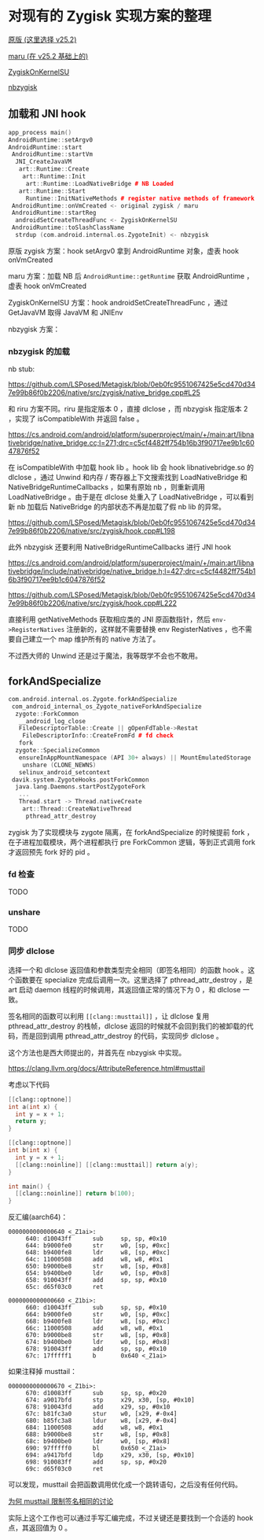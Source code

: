 # 对现有的 Zygisk 实现方案的整理

[原版 (这里选择 v25.2)](https://github.com/topjohnwu/Magisk/blob/6066b5cf86703512451a021cf1aaf1a877530af7/native/jni/zygisk)

[maru (在 v25.2 基础上的)](https://github.com/5ec1cff/Magisk/tree/maru)

[ZygiskOnKernelSU](https://github.com/Dr-TSNG/ZygiskOnKernelSU)

[nbzygisk](https://github.com/LSPosed/Metagisk/tree/zygisk)

## 加载和 JNI hook

```cpp
app_process main()
AndroidRuntime::setArgv0
AndroidRuntime::start
 AndroidRuntime::startVm
  JNI_CreateJavaVM
   art::Runtime::Create
    art::Runtime::Init
     art::Runtime::LoadNativeBridge # NB Loaded
   art::Runtime::Start
     Runtime::InitNativeMethods # register native methods of framework
 AndroidRuntime::onVmCreated <- original zygisk / maru
 AndroidRuntime::startReg
  androidSetCreateThreadFunc <- ZygiskOnKernelSU
 AndroidRuntime::toSlashClassName
  strdup (com.android.internal.os.ZygoteInit) <- nbzygisk
```

原版 zygisk 方案：hook setArgv0 拿到 AndroidRuntime 对象，虚表 hook onVmCreated

maru 方案：加载 NB 后 `AndroidRuntime::getRuntime` 获取 AndroidRuntime ，虚表 hook onVmCreated

ZygiskOnKernelSU 方案：hook androidSetCreateThreadFunc ，通过 GetJavaVM 取得 JavaVM 和 JNIEnv

nbzygisk 方案：

### nbzygisk 的加载

nb stub: 

https://github.com/LSPosed/Metagisk/blob/0eb0fc9551067425e5cd470d347e99b86f0b2206/native/src/zygisk/native_bridge.cpp#L25

和 riru 方案不同。riru 是指定版本 0 ，直接 dlclose ，而 nbzygisk 指定版本 2 ，实现了 isCompatibleWith 并返回 false 。

https://cs.android.com/android/platform/superproject/main/+/main:art/libnativebridge/native_bridge.cc;l=271;drc=c5cf4482ff754b16b3f90717ee9b1c6047876f52

在 isCompatibleWith 中加载 hook lib 。hook lib 会 hook libnativebridge.so 的 dlclose ，通过 Unwind 和内存 / 寄存器上下文搜索找到 LoadNativeBridge 和 NativeBridgeRuntimeCallbacks ，如果有原始 nb ，则重新调用 LoadNativeBridge 。由于是在 dlclose 处重入了 LoadNativeBridge ，可以看到新 nb 加载后 NativeBridge 的内部状态不再是加载了假 nb lib 的异常。

https://github.com/LSPosed/Metagisk/blob/0eb0fc9551067425e5cd470d347e99b86f0b2206/native/src/zygisk/hook.cpp#L198

此外 nbzygisk 还要利用 NativeBridgeRuntimeCallbacks 进行 JNI hook

https://cs.android.com/android/platform/superproject/main/+/main:art/libnativebridge/include/nativebridge/native_bridge.h;l=427;drc=c5cf4482ff754b16b3f90717ee9b1c6047876f52

https://github.com/LSPosed/Metagisk/blob/0eb0fc9551067425e5cd470d347e99b86f0b2206/native/src/zygisk/hook.cpp#L222

直接利用 getNativeMethods 获取相应类的 JNI 原函数指针，然后 `env->RegisterNatives` 注册新的，这样就不需要替换 env RegisterNatives ，也不需要自己建立一个 map 维护所有的 native 方法了。

不过西大师的 Unwind 还是过于魔法，我等既学不会也不敢用。

## forkAndSpecialize

```cpp
com.android.internal.os.Zygote.forkAndSpecialize
 com_android_internal_os_Zygote_nativeForkAndSpecialize
  zygote::ForkCommon
   __android_log_close
   FileDescriptorTable::Create || gOpenFdTable->Restat
    FileDescriptorInfo::CreateFromFd # fd check
   fork
  zygote::SpecializeCommon
   ensureInAppMountNamespace (API 30+ always) || MountEmulatedStorage
    unshare (CLONE_NEWNS)
   selinux_android_setcontext
 davik.system.ZygoteHooks.postForkCommon
  java.lang.Daemons.startPostZygoteFork
   ...
   Thread.start -> Thread.nativeCreate
    art::Thread::CreateNativeThread
     pthread_attr_destroy
```

zygisk 为了实现模块与 zygote 隔离，在 forkAndSpecialize 的时候提前 fork ，在子进程加载模块，两个进程都执行 pre ForkCommon 逻辑，等到正式调用 fork 才返回预先 fork 好的 pid 。

### fd 检查

TODO

### unshare

TODO

###

### 同步 dlclose

选择一个和 dlclose 返回值和参数类型完全相同（即签名相同）的函数 hook 。这个函数要在 specialize 完成后调用一次。这里选择了 pthread_attr_destroy ，是 art 启动 daemon 线程的时候调用，其返回值正常的情况下为 0 ，和 dlclose 一致。

签名相同的函数可以利用 `[[clang::musttail]]` ，让 dlclose 复用 pthread_attr_destroy 的栈帧，dlclose 返回的时候就不会回到我们的被卸载的代码，而是回到调用 pthread_attr_destroy 的代码，实现同步 dlclose 。

这个方法也是西大师提出的，并首先在 nbzygisk 中实现。

https://clang.llvm.org/docs/AttributeReference.html#musttail

考虑以下代码

```cpp
[[clang::optnone]]
int a(int x) {
  int y = x + 1;
  return y;
}

[[clang::optnone]]
int b(int x) {
  int y = x + 1;
  [[clang::noinline]] [[clang::musttail]] return a(y);
}

int main() {
  [[clang::noinline]] return b(100);
}
```

反汇编(aarch64)：

```
0000000000000640 <_Z1ai>:
     640: d10043ff      sub     sp, sp, #0x10
     644: b9000fe0      str     w0, [sp, #0xc]
     648: b9400fe8      ldr     w8, [sp, #0xc]
     64c: 11000508      add     w8, w8, #0x1
     650: b9000be8      str     w8, [sp, #0x8]
     654: b9400be0      ldr     w0, [sp, #0x8]
     658: 910043ff      add     sp, sp, #0x10
     65c: d65f03c0      ret

0000000000000660 <_Z1bi>:
     660: d10043ff      sub     sp, sp, #0x10
     664: b9000fe0      str     w0, [sp, #0xc]
     668: b9400fe8      ldr     w8, [sp, #0xc]
     66c: 11000508      add     w8, w8, #0x1
     670: b9000be8      str     w8, [sp, #0x8]
     674: b9400be0      ldr     w0, [sp, #0x8]
     678: 910043ff      add     sp, sp, #0x10
     67c: 17fffff1      b       0x640 <_Z1ai>
```

如果注释掉 musttail：

```
0000000000000670 <_Z1bi>:
     670: d10083ff      sub     sp, sp, #0x20
     674: a9017bfd      stp     x29, x30, [sp, #0x10]
     678: 910043fd      add     x29, sp, #0x10
     67c: b81fc3a0      stur    w0, [x29, #-0x4]
     680: b85fc3a8      ldur    w8, [x29, #-0x4]
     684: 11000508      add     w8, w8, #0x1
     688: b9000be8      str     w8, [sp, #0x8]
     68c: b9400be0      ldr     w0, [sp, #0x8]
     690: 97fffff0      bl      0x650 <_Z1ai>
     694: a9417bfd      ldp     x29, x30, [sp, #0x10]
     698: 910083ff      add     sp, sp, #0x20
     69c: d65f03c0      ret
```

可以发现，musttail 会把函数调用优化成一个跳转语句，之后没有任何代码。

[为何 musttail 限制签名相同的讨论](https://github.com/llvm/llvm-project/issues/54964)

实际上这个工作也可以通过手写汇编完成，不过关键还是要找到一个合适的 hook 点，其返回值为 0 。
